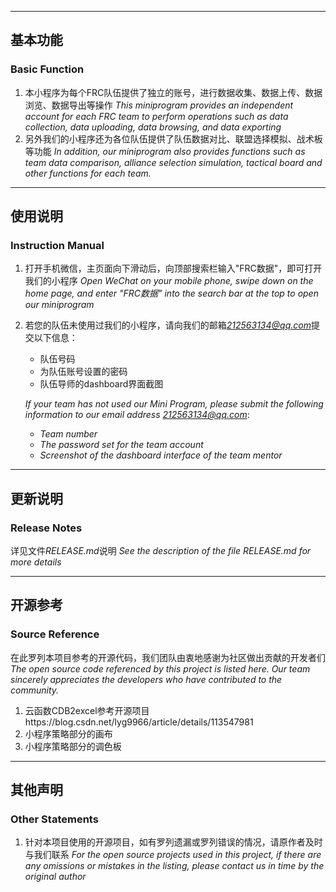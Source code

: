 ***
## 基本功能 
### Basic Function
1. 本小程序为每个FRC队伍提供了独立的账号，进行数据收集、数据上传、数据浏览、数据导出等操作
*This miniprogram provides an independent account for each FRC team to perform operations such as data collection, data uploading, data browsing, and data exporting*
1. 另外我们的小程序还为各位队伍提供了队伍数据对比、联盟选择模拟、战术板等功能
*In addition, our miniprogram also provides functions such as team data comparison, alliance selection simulation, tactical board and other functions for each team.*
***
## 使用说明
### Instruction Manual
1. 打开手机微信，主页面向下滑动后，向顶部搜索栏输入"FRC数据"，即可打开我们的小程序
*Open WeChat on your mobile phone, swipe down on the home page, and enter "FRC数据" into the search bar at the top to open our miniprogram*
1. 若您的队伍未使用过我们的小程序，请向我们的邮箱*212563134@qq.com*提交以下信息：
    - 队伍号码
    - 为队伍账号设置的密码
    - 队伍导师的dashboard界面截图

     *If your team has not used our Mini Program, please submit the following information to our email address* *212563134@qq.com*:
     - *Team number*
     - *The password set for the team account*
     - *Screenshot of the dashboard interface of the team mentor*
***
## 更新说明
### Release Notes
详见文件*RELEASE.md*说明
*See the description of the file* *RELEASE.md* *for more details*
***
## 开源参考
### Source Reference
在此罗列本项目参考的开源代码，我们团队由衷地感谢为社区做出贡献的开发者们
*The open source code referenced by this project is listed here. Our team sincerely appreciates the developers who have contributed to the community.*
1. 云函数CDB2excel参考开源项目https://blog.csdn.net/lyg9966/article/details/113547981 
1. 小程序策略部分的画布
1. 小程序策略部分的调色板
***
## 其他声明
### Other Statements
1. 针对本项目使用的开源项目，如有罗列遗漏或罗列错误的情况，请原作者及时与我们联系
*For the open source projects used in this project, if there are any omissions or mistakes in the listing, please contact us in time by the original author*